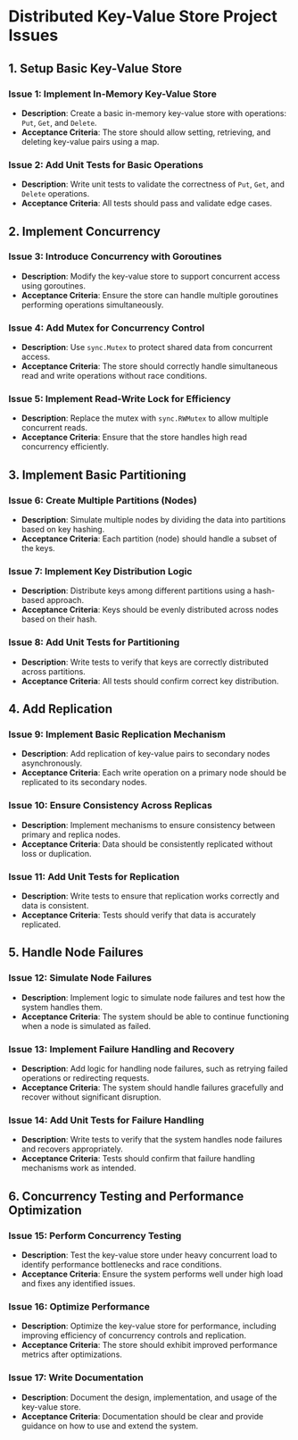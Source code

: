 # Distributed Key-Value Store Project Issues

## 1. Setup Basic Key-Value Store

### Issue 1: Implement In-Memory Key-Value Store
- **Description**: Create a basic in-memory key-value store with operations: `Put`, `Get`, and `Delete`.
- **Acceptance Criteria**: The store should allow setting, retrieving, and deleting key-value pairs using a map.

### Issue 2: Add Unit Tests for Basic Operations
- **Description**: Write unit tests to validate the correctness of `Put`, `Get`, and `Delete` operations.
- **Acceptance Criteria**: All tests should pass and validate edge cases.

## 2. Implement Concurrency

### Issue 3: Introduce Concurrency with Goroutines
- **Description**: Modify the key-value store to support concurrent access using goroutines.
- **Acceptance Criteria**: Ensure the store can handle multiple goroutines performing operations simultaneously.

### Issue 4: Add Mutex for Concurrency Control
- **Description**: Use `sync.Mutex` to protect shared data from concurrent access.
- **Acceptance Criteria**: The store should correctly handle simultaneous read and write operations without race conditions.

### Issue 5: Implement Read-Write Lock for Efficiency
- **Description**: Replace the mutex with `sync.RWMutex` to allow multiple concurrent reads.
- **Acceptance Criteria**: Ensure that the store handles high read concurrency efficiently.

## 3. Implement Basic Partitioning

### Issue 6: Create Multiple Partitions (Nodes)
- **Description**: Simulate multiple nodes by dividing the data into partitions based on key hashing.
- **Acceptance Criteria**: Each partition (node) should handle a subset of the keys.

### Issue 7: Implement Key Distribution Logic
- **Description**: Distribute keys among different partitions using a hash-based approach.
- **Acceptance Criteria**: Keys should be evenly distributed across nodes based on their hash.

### Issue 8: Add Unit Tests for Partitioning
- **Description**: Write tests to verify that keys are correctly distributed across partitions.
- **Acceptance Criteria**: All tests should confirm correct key distribution.

## 4. Add Replication

### Issue 9: Implement Basic Replication Mechanism
- **Description**: Add replication of key-value pairs to secondary nodes asynchronously.
- **Acceptance Criteria**: Each write operation on a primary node should be replicated to its secondary nodes.

### Issue 10: Ensure Consistency Across Replicas
- **Description**: Implement mechanisms to ensure consistency between primary and replica nodes.
- **Acceptance Criteria**: Data should be consistently replicated without loss or duplication.

### Issue 11: Add Unit Tests for Replication
- **Description**: Write tests to ensure that replication works correctly and data is consistent.
- **Acceptance Criteria**: Tests should verify that data is accurately replicated.

## 5. Handle Node Failures

### Issue 12: Simulate Node Failures
- **Description**: Implement logic to simulate node failures and test how the system handles them.
- **Acceptance Criteria**: The system should be able to continue functioning when a node is simulated as failed.

### Issue 13: Implement Failure Handling and Recovery
- **Description**: Add logic for handling node failures, such as retrying failed operations or redirecting requests.
- **Acceptance Criteria**: The system should handle failures gracefully and recover without significant disruption.

### Issue 14: Add Unit Tests for Failure Handling
- **Description**: Write tests to verify that the system handles node failures and recovers appropriately.
- **Acceptance Criteria**: Tests should confirm that failure handling mechanisms work as intended.

## 6. Concurrency Testing and Performance Optimization

### Issue 15: Perform Concurrency Testing
- **Description**: Test the key-value store under heavy concurrent load to identify performance bottlenecks and race conditions.
- **Acceptance Criteria**: Ensure the system performs well under high load and fixes any identified issues.

### Issue 16: Optimize Performance
- **Description**: Optimize the key-value store for performance, including improving efficiency of concurrency controls and replication.
- **Acceptance Criteria**: The store should exhibit improved performance metrics after optimizations.

### Issue 17: Write Documentation
- **Description**: Document the design, implementation, and usage of the key-value store.
- **Acceptance Criteria**: Documentation should be clear and provide guidance on how to use and extend the system.